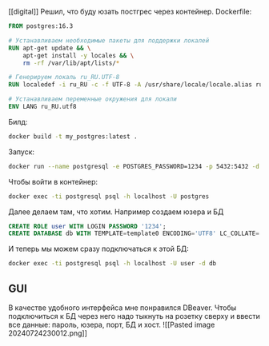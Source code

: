[[digital]]
Решил, что буду юзать постгрес через контейнер. 
Dockerfile:
```Dockerfile
FROM postgres:16.3

# Устанавливаем необходимые пакеты для поддержки локалей
RUN apt-get update && \
    apt-get install -y locales && \
    rm -rf /var/lib/apt/lists/*

# Генерируем локаль ru_RU.UTF-8
RUN localedef -i ru_RU -c -f UTF-8 -A /usr/share/locale/locale.alias ru_RU.UTF-8

# Устанавливаем переменные окружения для локали
ENV LANG ru_RU.utf8
```
Билд:
```bash
docker build -t my_postgres:latest .
```
Запуск:
```bash
docker run --name postgresql -e POSTGRES_PASSWORD=1234 -p 5432:5432 -d my_postgres:latest
```
Чтобы войти в контейнер:
```bash
docker exec -ti postgresql psql -h localhost -U postgres
```
Далее делаем там, что хотим. Например создаем юзера и БД
```SQL
CREATE ROLE user WITH LOGIN PASSWORD '1234';
CREATE DATABASE db WITH TEMPLATE=template0 ENCODING='UTF8' LC_COLLATE='ru_RU.UTF-8' LC_CTYPE='ru_RU.UTF-8' owner user;
```
И теперь мы можем сразу подключаться к этой БД:
```bash
docker exec -ti postgresql psql -h localhost -U user -d db
```
## GUI
В качестве удобного интерфейса мне понравился DBeaver. Чтобы подключиться к БД через него надо тыкнуть на розетку сверху и ввести все данные: пароль, юзера, порт, БД и хост. 
![[Pasted image 20240724230012.png]]